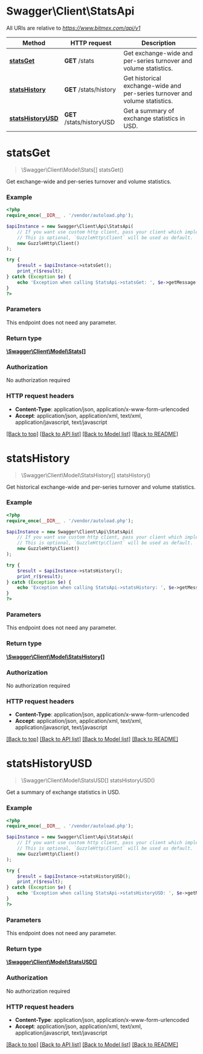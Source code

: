 # Swagger\Client\StatsApi

All URIs are relative to *https://www.bitmex.com/api/v1*

Method | HTTP request | Description
------------- | ------------- | -------------
[**statsGet**](StatsApi.md#statsGet) | **GET** /stats | Get exchange-wide and per-series turnover and volume statistics.
[**statsHistory**](StatsApi.md#statsHistory) | **GET** /stats/history | Get historical exchange-wide and per-series turnover and volume statistics.
[**statsHistoryUSD**](StatsApi.md#statsHistoryUSD) | **GET** /stats/historyUSD | Get a summary of exchange statistics in USD.


# **statsGet**
> \Swagger\Client\Model\Stats[] statsGet()

Get exchange-wide and per-series turnover and volume statistics.

### Example
```php
<?php
require_once(__DIR__ . '/vendor/autoload.php');

$apiInstance = new Swagger\Client\Api\StatsApi(
    // If you want use custom http client, pass your client which implements `GuzzleHttp\ClientInterface`.
    // This is optional, `GuzzleHttp\Client` will be used as default.
    new GuzzleHttp\Client()
);

try {
    $result = $apiInstance->statsGet();
    print_r($result);
} catch (Exception $e) {
    echo 'Exception when calling StatsApi->statsGet: ', $e->getMessage(), PHP_EOL;
}
?>
```

### Parameters
This endpoint does not need any parameter.

### Return type

[**\Swagger\Client\Model\Stats[]**](../Model/Stats.md)

### Authorization

No authorization required

### HTTP request headers

 - **Content-Type**: application/json, application/x-www-form-urlencoded
 - **Accept**: application/json, application/xml, text/xml, application/javascript, text/javascript

[[Back to top]](#) [[Back to API list]](../../README.md#documentation-for-api-endpoints) [[Back to Model list]](../../README.md#documentation-for-models) [[Back to README]](../../README.md)

# **statsHistory**
> \Swagger\Client\Model\StatsHistory[] statsHistory()

Get historical exchange-wide and per-series turnover and volume statistics.

### Example
```php
<?php
require_once(__DIR__ . '/vendor/autoload.php');

$apiInstance = new Swagger\Client\Api\StatsApi(
    // If you want use custom http client, pass your client which implements `GuzzleHttp\ClientInterface`.
    // This is optional, `GuzzleHttp\Client` will be used as default.
    new GuzzleHttp\Client()
);

try {
    $result = $apiInstance->statsHistory();
    print_r($result);
} catch (Exception $e) {
    echo 'Exception when calling StatsApi->statsHistory: ', $e->getMessage(), PHP_EOL;
}
?>
```

### Parameters
This endpoint does not need any parameter.

### Return type

[**\Swagger\Client\Model\StatsHistory[]**](../Model/StatsHistory.md)

### Authorization

No authorization required

### HTTP request headers

 - **Content-Type**: application/json, application/x-www-form-urlencoded
 - **Accept**: application/json, application/xml, text/xml, application/javascript, text/javascript

[[Back to top]](#) [[Back to API list]](../../README.md#documentation-for-api-endpoints) [[Back to Model list]](../../README.md#documentation-for-models) [[Back to README]](../../README.md)

# **statsHistoryUSD**
> \Swagger\Client\Model\StatsUSD[] statsHistoryUSD()

Get a summary of exchange statistics in USD.

### Example
```php
<?php
require_once(__DIR__ . '/vendor/autoload.php');

$apiInstance = new Swagger\Client\Api\StatsApi(
    // If you want use custom http client, pass your client which implements `GuzzleHttp\ClientInterface`.
    // This is optional, `GuzzleHttp\Client` will be used as default.
    new GuzzleHttp\Client()
);

try {
    $result = $apiInstance->statsHistoryUSD();
    print_r($result);
} catch (Exception $e) {
    echo 'Exception when calling StatsApi->statsHistoryUSD: ', $e->getMessage(), PHP_EOL;
}
?>
```

### Parameters
This endpoint does not need any parameter.

### Return type

[**\Swagger\Client\Model\StatsUSD[]**](../Model/StatsUSD.md)

### Authorization

No authorization required

### HTTP request headers

 - **Content-Type**: application/json, application/x-www-form-urlencoded
 - **Accept**: application/json, application/xml, text/xml, application/javascript, text/javascript

[[Back to top]](#) [[Back to API list]](../../README.md#documentation-for-api-endpoints) [[Back to Model list]](../../README.md#documentation-for-models) [[Back to README]](../../README.md)

